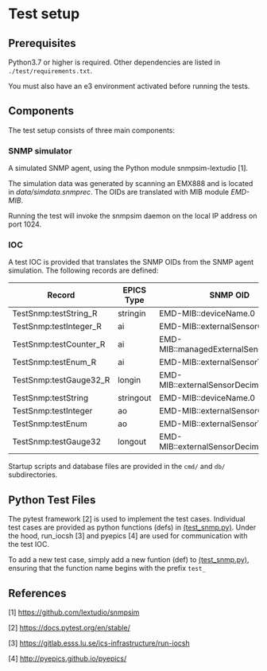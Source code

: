 # Test setup

## Prerequisites

Python3.7 or higher is required. Other dependencies are listed in `./test/requirements.txt`.

You must also have an e3 environment activated before running the tests.

## Components

The test setup consists of three main components:

### SNMP simulator

A simulated SNMP agent, using the Python module snmpsim-lextudio [1].

The simulation data was generated by scanning an EMX888 and is located in *data/simdata.snmprec*. The OIDs are translated with MIB module *EMD-MIB*.

Running the test will invoke the snmpsim daemon on the local IP address on port 1024.

### IOC

A test IOC is provided that translates the SNMP OIDs from the SNMP agent simulation.
The following records are defined:


| Record                    | EPICS Type | SNMP OID                                 |
|---------------------------|------------|------------------------------------------|
| TestSnmp:testString_R     | stringin   | EMD-MIB::deviceName.0                    |
| TestSnmp:testInteger_R    | ai         | EMD-MIB::externalSensorCount.0           |
| TestSnmp:testCounter_R    | ai         | EMD-MIB::managedExternalSensorCount.0    |
| TestSnmp:testEnum_R       | ai         | EMD-MIB::externalSensorType.3            |
| TestSnmp:testGauge32_R    | longin     | EMD-MIB::externalSensorDecimalDigits.2   |
| TestSnmp:testString       | stringout  | EMD-MIB::deviceName.0                    |
| TestSnmp:testInteger      | ao         | EMD-MIB::externalSensorCount.0           |
| TestSnmp:testEnum         | ao         | EMD-MIB::externalSensorType.3            |
| TestSnmp:testGauge32      | longout    | EMD-MIB::externalSensorDecimalDigits.2   |


Startup scripts and database files are provided in the
`cmd/` and `db/` subdirectories.

## Python Test Files

The pytest framework [2] is used to implement the test cases. Individual test cases are provided
as python functions (defs) in [\(test_snmp.py\)](test_snmp.py). Under the hood,
run_iocsh [3] and pyepics [4] are used for communication with the test IOC.

To add a new test case, simply add a new funtion (def) to [\(test_snmp.py\)](test_snmp.py),
ensuring that the function name begins with the prefix ``test_``

## References

[1] https://github.com/lextudio/snmpsim

[2] https://docs.pytest.org/en/stable/

[3] https://gitlab.esss.lu.se/ics-infrastructure/run-iocsh

[4] http://pyepics.github.io/pyepics/